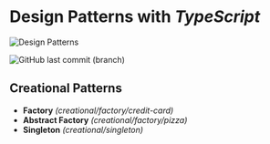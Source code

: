 # Design Patterns with _TypeScript_

![Design Patterns](https://bgasparotto.com/wp-content/uploads/2016/11/design-patterns-logo-2.png)

![GitHub last commit (branch)](https://img.shields.io/github/last-commit/ricardorinco/design-patterns.ts/master?label=LAST%20COMMIT%20&style=for-the-badge)

## **Creational Patterns**

- **Factory** _(creational/factory/credit-card)_
- **Abstract Factory** _(creational/factory/pizza)_
- **Singleton** _(creational/singleton)_
